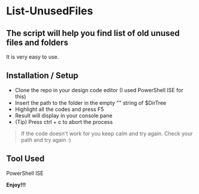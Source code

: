 # List-UnusedFiles
## The script will help you find list of old unused files and folders

It is very easy to use.


## Installation / Setup

- Clone the repo in your design code editor (I used PowerShell ISE for this)
- Insert the path to the folder in the empty "" string of $DirTree
- Highlight all the codes and press F5
- Result will display in your console pane
- (Tip) Press ctrl + c to abort the process


> If the code doesn't work for you 
> keep calm and try again.
> Check your path and try again :)


## Tool Used
PowerShell ISE


**Enjoy!!!**

